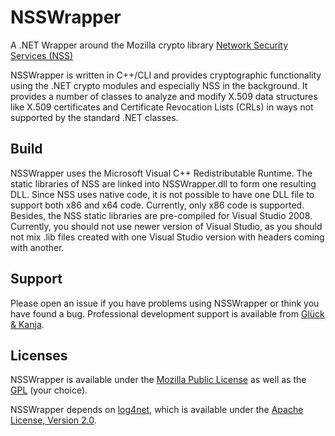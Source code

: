 # NSSWrapper
A .NET Wrapper around the Mozilla crypto library [Network Security Services (NSS)](https://developer.mozilla.org/en-US/docs/Mozilla/Projects/NSS)

NSSWrapper is written in C++/CLI and provides cryptographic functionality using the .NET crypto modules and especially NSS in the background. It provides a number of classes to analyze and modify X.509 data structures like X.509 certificates and Certificate Revocation Lists (CRLs) in ways not supported by the standard .NET classes.

## Build

NSSWrapper uses the Microsoft Visual C++ Redistributable Runtime. The static libraries of NSS are linked into NSSWrapper.dll to form one resulting DLL. Since NSS uses native code, it is not possible to have one DLL file to support both x86 and x64 code. Currently, only x86 code is supported. Besides, the NSS static libraries are pre-compiled for Visual Studio 2008. Currently, you should not use newer version of Visual Studio, as you should not mix .lib files created with one Visual Studio version with headers coming with another.

## Support

Please open an issue if you have problems using NSSWrapper or think you have found a bug. Professional development support is available from [Glück & Kanja](https://www.glueckkanja.com/).

## Licenses
NSSWrapper is available under the [Mozilla Public License](LICENSE) as well as the [GPL](gpl-3.0.md) (your choice). 

NSSWrapper depends on [log4net](https://logging.apache.org/log4net/), which is available under the [Apache License, Version 2.0](https://logging.apache.org/log4net/license.html).
